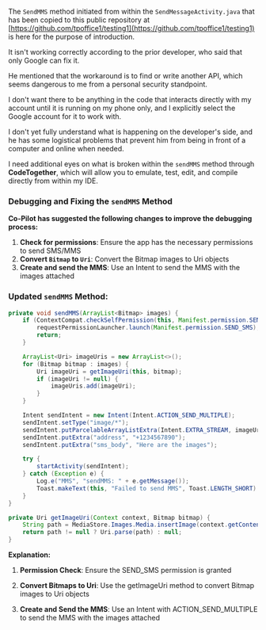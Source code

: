 The `SendMMS` method initiated from within the `SendMessageActivity.java` that has been copied to this public repository at  
[https://github.com/tpoffice1/testing1](https://github.com/tpoffice1/testing1) is here for the purpose of introduction.  

It isn't working correctly according to the prior developer, who said that only Google can fix it.  

He mentioned that the workaround is to find or write another API, which seems dangerous to me from a personal security standpoint.  

I don't want there to be anything in the code that interacts directly with my account until it is running on my phone only, and I explicitly select the Google account for it to work with.  

I don't yet fully understand what is happening on the developer's side, and he has some logistical problems that prevent him from being in front of a computer and online when needed.  

I need additional eyes on what is broken within the `sendMMS` method through **CodeTogether**, which will allow you to emulate, test, edit, and compile directly from within my IDE.  

### Debugging and Fixing the `sendMMS` Method  

**Co-Pilot has suggested the following changes to improve the debugging process:**  

1. **Check for permissions**: Ensure the app has the necessary permissions to send SMS/MMS  
2. **Convert `Bitmap` to `Uri`**: Convert the Bitmap images to Uri objects
3. **Create and send the MMS**: Use an Intent to send the MMS with the images attached 

### Updated `sendMMS` Method:  

```java
private void sendMMS(ArrayList<Bitmap> images) {
    if (ContextCompat.checkSelfPermission(this, Manifest.permission.SEND_SMS) != PackageManager.PERMISSION_GRANTED) {
        requestPermissionLauncher.launch(Manifest.permission.SEND_SMS);
        return;
    }

    ArrayList<Uri> imageUris = new ArrayList<>();
    for (Bitmap bitmap : images) {
        Uri imageUri = getImageUri(this, bitmap);
        if (imageUri != null) {
            imageUris.add(imageUri);
        }
    }

    Intent sendIntent = new Intent(Intent.ACTION_SEND_MULTIPLE);
    sendIntent.setType("image/*");
    sendIntent.putParcelableArrayListExtra(Intent.EXTRA_STREAM, imageUris);
    sendIntent.putExtra("address", "+1234567890");
    sendIntent.putExtra("sms_body", "Here are the images");

    try {
        startActivity(sendIntent);
    } catch (Exception e) {
        Log.e("MMS", "sendMMS: " + e.getMessage());
        Toast.makeText(this, "Failed to send MMS", Toast.LENGTH_SHORT).show();
    }
}

private Uri getImageUri(Context context, Bitmap bitmap) {
    String path = MediaStore.Images.Media.insertImage(context.getContentResolver(), bitmap, "Image", null);
    return path != null ? Uri.parse(path) : null;
}

```
**Explanation:**
1. **Permission Check**: Ensure the SEND_SMS permission is granted

2. **Convert Bitmaps to Uri**: Use the getImageUri method to convert Bitmap images to Uri objects

3. **Create and Send the MMS**: Use an Intent with ACTION_SEND_MULTIPLE to send the MMS with the images attached
